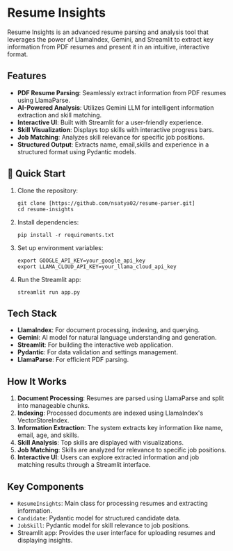 # Resume Insights

Resume Insights is an advanced resume parsing and analysis tool that leverages the power of LlamaIndex, Gemini, and Streamlit to extract key information from PDF resumes and present it in an intuitive, interactive format.

## Features

- **PDF Resume Parsing**: Seamlessly extract information from PDF resumes using LlamaParse.
- **AI-Powered Analysis**: Utilizes Gemini LLM for intelligent information extraction and skill matching.
- **Interactive UI**: Built with Streamlit for a user-friendly experience.
- **Skill Visualization**: Displays top skills with interactive progress bars.
- **Job Matching**: Analyzes skill relevance for specific job positions.
- **Structured Output**: Extracts name, email,skills and experience in a structured format using Pydantic models.

## 🚀 Quick Start

1. Clone the repository:
   ```
   git clone [https://github.com/nsatya02/resume-parser.git]
   cd resume-insights
   ```

2. Install dependencies:
   ```
   pip install -r requirements.txt
   ```

3. Set up environment variables:
   ```
   export GOOGLE_API_KEY=your_google_api_key
   export LLAMA_CLOUD_API_KEY=your_llama_cloud_api_key
   ```

4. Run the Streamlit app:
   ```
   streamlit run app.py
   ```

## Tech Stack

- **LlamaIndex**: For document processing, indexing, and querying.
- **Gemini**: AI model for natural language understanding and generation.
- **Streamlit**: For building the interactive web application.
- **Pydantic**: For data validation and settings management.
- **LlamaParse**: For efficient PDF parsing.

## How It Works

1. **Document Processing**: Resumes are parsed using LlamaParse and split into manageable chunks.
2. **Indexing**: Processed documents are indexed using LlamaIndex's VectorStoreIndex.
3. **Information Extraction**: The system extracts key information like name, email, age, and skills.
4. **Skill Analysis**: Top skills are displayed with visualizations.
5. **Job Matching**: Skills are analyzed for relevance to specific job positions.
6. **Interactive UI**: Users can explore extracted information and job matching results through a Streamlit interface.

##  Key Components

- `ResumeInsights`: Main class for processing resumes and extracting information.
- `Candidate`: Pydantic model for structured candidate data.
- `JobSkill`: Pydantic model for skill relevance to job positions.
- Streamlit app: Provides the user interface for uploading resumes and displaying insights.
